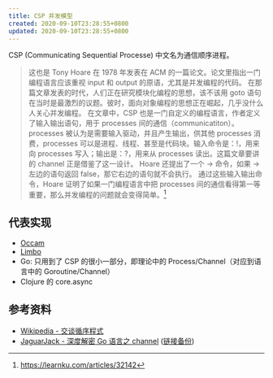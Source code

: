 ```yaml
---
title: CSP 并发模型
created: 2020-09-10T23:28:55+0800
updated: 2020-09-10T23:28:55+0800
---
```



CSP (Communicating Sequential Processe) 中文名为通信顺序进程。

> 这也是 Tony Hoare 在 1978 年发表在 ACM 的一篇论文。论文里指出一门编程语言应该重视 input 和 output 的原语，尤其是并发编程的代码。
> 在那篇文章发表的时代，人们正在研究模块化编程的思想，该不该用 goto 语句在当时是最激烈的议题。彼时，面向对象编程的思想正在崛起，几乎没什么人关心并发编程。
> 在文章中，CSP 也是一门自定义的编程语言，作者定义了输入输出语句，用于 processes 间的通信（communicatiton）。processes 被认为是需要输入驱动，并且产生输出，供其他 processes 消费，processes 可以是进程、线程、甚至是代码块。输入命令是：!，用来向 processes 写入；输出是：?，用来从 processes 读出。这篇文章要讲的 channel 正是借鉴了这一设计。
> Hoare 还提出了一个 -> 命令，如果 -> 左边的语句返回 false，那它右边的语句就不会执行。
> 通过这些输入输出命令，Hoare 证明了如果一门编程语言中把 processes 间的通信看得第一等重要，那么并发编程的问题就会变得简单。[^1]

## 代表实现

- [Occam](https://www.wikiwand.com/zh-hans/Occam)
- [Limbo](https://www.wikiwand.com/zh-hans/Limbo_(%E7%A8%8B%E5%BC%8F%E8%AA%9E%E8%A8%80))
- Go: 只用到了 CSP 的很小一部分，即理论中的 Process/Channel（对应到语言中的 Goroutine/Channel）
- Clojure 的 core.async

## 参考资料

- [Wikipedia - 交谈循序程式](https://www.wikiwand.com/zh-hans/%E4%BA%A4%E8%AB%87%E5%BE%AA%E5%BA%8F%E7%A8%8B%E5%BC%8F)
- [JaguarJack - 深度解密 Go 语言之 channel](https://learnku.com/articles/32142) ([链接备份](https://web.archive.org/web/20230225204145/https://learnku.com/articles/32142))

[^1]: https://learnku.com/articles/32142

